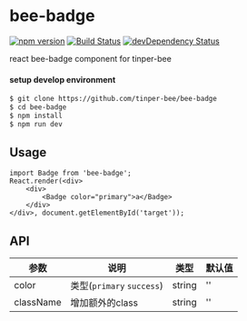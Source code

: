 # bee-badge
[![npm version](https://img.shields.io/npm/v/bee-badge.svg)](https://www.npmjs.com/package/bee-badge)
[![Build Status](https://img.shields.io/travis/tinper-bee/generator-tinper-bee/master.svg)](https://travis-ci.org/tinper-bee/bee-badge)
[![devDependency Status](https://img.shields.io/david/dev/tinper-bee/bee-badge.svg)](https://david-dm.org/tinper-bee/bee-badge#info=devDependencies)


react bee-badge component for tinper-bee

#### setup develop environment

```sh
$ git clone https://github.com/tinper-bee/bee-badge
$ cd bee-badge
$ npm install
$ npm run dev
```

## Usage

```
import Badge from 'bee-badge';
React.render(<div>
    <div>
        <Badge color="primary">a</Badge>
    </div>
</div>, document.getElementById('target'));

```



## API
|参数|说明|类型|默认值|
|---|----|---|------|
|color|类型(`primary` `success`)|string|''|
|className|增加额外的class|string|''|

